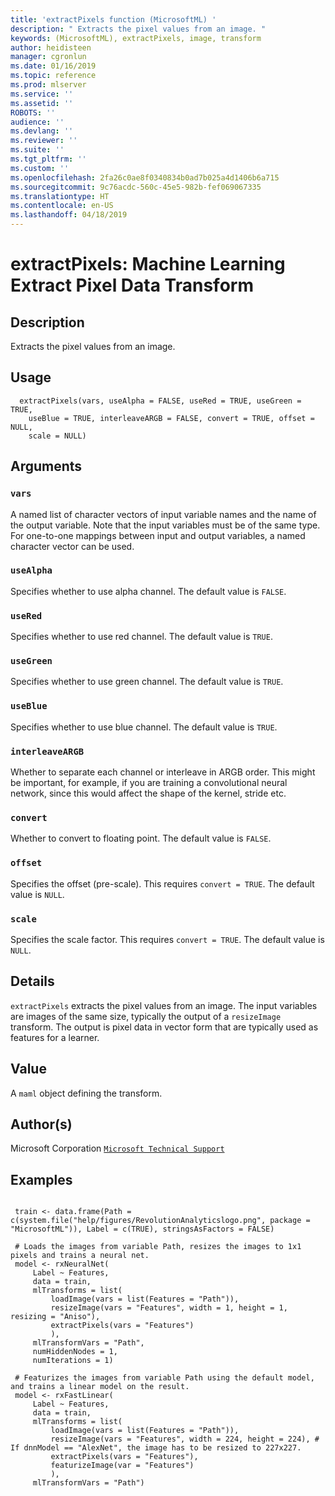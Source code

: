 ```yaml
---
title: 'extractPixels function (MicrosoftML) '
description: " Extracts the pixel values from an image. "
keywords: (MicrosoftML), extractPixels, image, transform
author: heidisteen
manager: cgronlun
ms.date: 01/16/2019
ms.topic: reference
ms.prod: mlserver
ms.service: ''
ms.assetid: ''
ROBOTS: ''
audience: ''
ms.devlang: ''
ms.reviewer: ''
ms.suite: ''
ms.tgt_pltfrm: ''
ms.custom: ''
ms.openlocfilehash: 2fa26c0ae8f0340834b0ad7b025a4d1406b6a715
ms.sourcegitcommit: 9c76acdc-560c-45e5-982b-fef069067335
ms.translationtype: HT
ms.contentlocale: en-US
ms.lasthandoff: 04/18/2019
---
```

 # <a name="extractpixels-machine-learning-extract-pixel-data-transform"></a>extractPixels: Machine Learning Extract Pixel Data Transform 
 ## <a name="description"></a>Description

Extracts the pixel values from an image.


 ## <a name="usage"></a>Usage

```   
  extractPixels(vars, useAlpha = FALSE, useRed = TRUE, useGreen = TRUE,
    useBlue = TRUE, interleaveARGB = FALSE, convert = TRUE, offset = NULL,
    scale = NULL)

```

 ## <a name="arguments"></a>Arguments



 ### `vars`
 A named list of character vectors of input variable names and the name of the output variable. Note that the input variables must be of the same type. For one-to-one mappings between input and output variables, a named character vector can be used. 



 ### `useAlpha`
 Specifies whether to use alpha channel. The default value is `FALSE`. 



 ### `useRed`
 Specifies whether to use red channel. The default value is `TRUE`. 



 ### `useGreen`
 Specifies whether to use green channel. The default value is `TRUE`. 



 ### `useBlue`
 Specifies whether to use blue channel. The default value is `TRUE`. 



 ### `interleaveARGB`
 Whether to separate each channel or interleave in ARGB order. This might be important, for example, if you are training a convolutional neural network, since this would affect the shape of the kernel, stride etc. 



 ### `convert`
 Whether to convert to floating point. The default value is `FALSE`. 



 ### `offset`
 Specifies the offset (pre-scale). This requires `convert = TRUE`.  The default value is `NULL`. 



 ### `scale`
 Specifies the scale factor. This requires `convert = TRUE`.  The default value is `NULL`. 



 ## <a name="details"></a>Details

`extractPixels` extracts the pixel values from an image. The input variables are images of the same size, typically the output of a `resizeImage` transform. The output is pixel data in vector form that are typically used as features for a learner.


 ## <a name="value"></a>Value

A `maml` object defining the transform.

 ## <a name="authors"></a>Author(s)

Microsoft Corporation [`Microsoft Technical Support`](https://go.microsoft.com/fwlink/?LinkID=698556&clcid=0x409)



 ## <a name="examples"></a>Examples

 ```

  train <- data.frame(Path = c(system.file("help/figures/RevolutionAnalyticslogo.png", package = "MicrosoftML")), Label = c(TRUE), stringsAsFactors = FALSE)

  # Loads the images from variable Path, resizes the images to 1x1 pixels and trains a neural net.
  model <- rxNeuralNet(
      Label ~ Features,
      data = train,
      mlTransforms = list(
          loadImage(vars = list(Features = "Path")),
          resizeImage(vars = "Features", width = 1, height = 1, resizing = "Aniso"),
          extractPixels(vars = "Features")
          ),
      mlTransformVars = "Path",
      numHiddenNodes = 1,
      numIterations = 1)

  # Featurizes the images from variable Path using the default model, and trains a linear model on the result.
  model <- rxFastLinear(
      Label ~ Features,
      data = train,
      mlTransforms = list(
          loadImage(vars = list(Features = "Path")),
          resizeImage(vars = "Features", width = 224, height = 224), # If dnnModel == "AlexNet", the image has to be resized to 227x227.
          extractPixels(vars = "Features"),
          featurizeImage(var = "Features")
          ),
      mlTransformVars = "Path")
```




